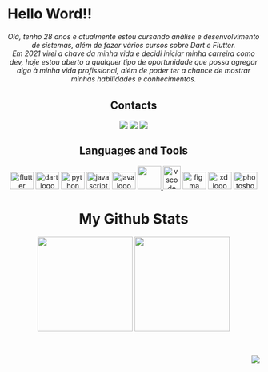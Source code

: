 <h1 align="left">Hello Word!! </h1>

<h6 align="center"> Olá, tenho 28 anos e atualmente estou cursando análise e desenvolvimento de sistemas, além de fazer vários cursos sobre Dart e Flutter. <br>Em 2021 virei a chave da minha vida e decidi iniciar minha carreira como dev, hoje estou aberto a qualquer tipo de oportunidade que possa agregar algo à minha vida profissional, além de poder ter a chance de mostrar minhas habilidades e conhecimentos.</h6> 

###

<h2 align="center">Contacts </h2>
<div align="center">
  
   <a href="https://www.instagram.com/lucasbustamante_/" target="_blank"><img src="https://img.shields.io/badge/-Instagram-%23E4405F?style=for-the-badge&logo=instagram&logoColor=white" target="_blank"></a>
 	 <a href = "mailto:lucascostabustamante@gmail.com"><img src="https://img.shields.io/badge/-Gmail-%23333?style=for-the-badge&logo=gmail&logoColor=white" target="_blank"></a>
  <a href="https://www.linkedin.com/in/lucas-bustamante-b9612476" target="_blank"><img src="https://img.shields.io/badge/-LinkedIn-%230077B5?style=for-the-badge&logo=linkedin&logoColor=white" target="_blank"></a> 

###

  <h2 align="center"> Languages and Tools </h2>
 
  
  
<div align="center">
  <img src="https://cdn.jsdelivr.net/gh/devicons/devicon/icons/flutter/flutter-original.svg" height="35" width="47" alt="flutter logo"  />
  <img src="https://cdn.jsdelivr.net/gh/devicons/devicon/icons/dart/dart-original.svg" height="35" width="47" alt="dart logo"  />
  <img src="https://cdn.jsdelivr.net/gh/devicons/devicon/icons/python/python-original.svg" height="35" width="47" alt="python logo"  />
  <img src="https://cdn.jsdelivr.net/gh/devicons/devicon/icons/javascript/javascript-original.svg" height="35" width="47" alt="javascript logo"  />
  <img src="https://cdn.jsdelivr.net/gh/devicons/devicon/icons/java/java-original.svg" height="35" width="47" alt="java logo"  />
 <a href="https://git-scm.com/" target="_blank"> <img src="https://img.icons8.com/color/48/000000/git.png" width="47" height="47"/> </a>
<img src="https://cdn.jsdelivr.net/gh/devicons/devicon/icons/vscode/vscode-original.svg" alt="vscode" width="35" height="47"/> 
  <img src="https://cdn.jsdelivr.net/gh/devicons/devicon/icons/figma/figma-original.svg" height="35" width="47" alt="figma logo"  />
  <img src="https://cdn.jsdelivr.net/gh/devicons/devicon/icons/xd/xd-plain.svg" height="35" width="47" alt="xd logo"  />
  <img src="https://cdn.jsdelivr.net/gh/devicons/devicon/icons/photoshop/photoshop-plain.svg" height="35" width="47" alt="photoshop logo"  />
</div>
  
  ###
  


###

</div>

###

<h1 align="center"> My Github Stats </h1>
  
  <p align="center"><img height="190em" src="https://github-readme-stats.vercel.app/api?username=LucasBustamante&show_icons=true&theme=dark&include_all_commits=true&count_private=true"/>
  <img height="190em" src="https://github-readme-stats.vercel.app/api/top-langs/?username=LucasBustamante&layout=compact&langs_count=7&theme=dark"/>
  </p>
  <br/>

<a href="https://github.com/LucasBustamante/github-profile-views-counter">
    <p align="right"><img src="https://komarev.com/ghpvc/?username=LucasBustamante&style=for-the-badge">
</a>

###

 
